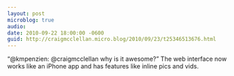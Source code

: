```yaml
---
layout: post
microblog: true
audio: 
date: 2010-09-22 18:00:00 -0600
guid: http://craigmcclellan.micro.blog/2010/09/23/t25346513676.html
---
```

“@kmpenzien: @craigmcclellan why is it awesome?” The web interface now works like an iPhone app and has features like inline pics and vids.

